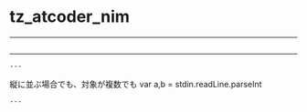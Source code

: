 # tz_atcoder_nim



---
```

```
---
```
---
```
縦に並ぶ場合でも、対象が複数でも
var a,b = stdin.readLine.parseInt
```
---
